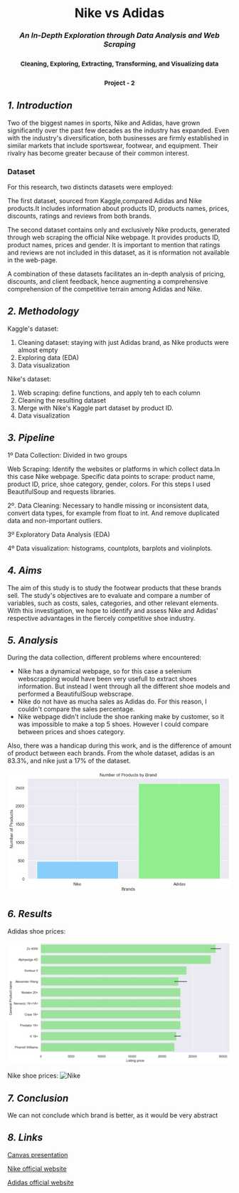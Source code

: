 <div style="text-align:center">
  <h1><strong>Nike vs Adidas</strong></h1>
  <h3><em>An In-Depth Exploration through Data Analysis and Web Scraping</em></h3>
  <h3><small>Cleaning, Exploring, Extracting, Transforming, and Visualizing data</small></h3>
  <h3><small>Project - 2</small></h3>
</div>

## *1. Introduction*
Two of the biggest names in sports, Nike and Adidas, have grown significantly over the past few decades as the industry has expanded. Even with the industry's diversification, both businesses are firmly established in similar markets that include sportswear, footwear, and equipment. Their rivalry has become greater because of their common interest.

### **Dataset**
For this research, two distincts datasets were employed: 

The first dataset, sourced from Kaggle,compared Adidas and Nike products.It includes information about products ID, products names, prices, discounts, ratings and reviews from both brands. 

The second dataset contains only and exclusively Nike products, generated through web scraping the official Nike webpage. It provides products ID, product names, prices and gender. It is important to mention that ratings and reviews are not included in this dataset, as it is nformation not available in the web-page. 

A combination of these datasets facilitates an in-depth analysis of pricing, discounts, and client feedback, hence augmenting a comprehensive comprehension of the competitive terrain among Adidas and Nike.

## *2. Methodology*
Kaggle's dataset:
1. Cleaning dataset: staying with just Adidas brand, as Nike products were almost empty
2. Exploring data (EDA)
3. Data visualization 

Nike's dataset: 
1. Web scraping: define functions, and apply teh to each column 
2. Cleaning the resulting dataset
3. Merge with Nike's Kaggle part dataset by product ID. 
4. Data visualization 

## *3. Pipeline*
1º Data Collection: Divided in two groups

Web Scraping: Identify the websites or platforms in which collect data.In this case Nike webpage. 
Specific data points to scrape: product name, product ID, price, shoe category, gender, colors. For this steps I used BeautifulSoup and requests libraries.

2º. Data Cleaning: Necessary to handle missing or inconsistent data, convert data types, for example from float to int. And remove duplicated data and non-important outliers.

3º Exploratory Data Analysis (EDA)

4º Data visualization: histograms, countplots, barplots and violinplots.

## *4. Aims*
The aim of this study is to study the footwear products that these brands sell. The study's objectives are to evaluate and compare a number of variables, such as costs, sales, categories, and other relevant elements. With this investigation, we hope to identify and assess Nike and Adidas' respective advantages in the fiercely competitive shoe industry.

## *5. Analysis*
During the data collection, different problems where encountered:  
- Nike has a dynamical webpage, so for this case a selenium webscrapping would have been very usefull to extract shoes information. But instead I went through all the different shoe models and performed a BeautifulSoup webscrape. 
- Nike do not have as mucha sales as Adidas do. For this reason, I couldn't compare the sales percentage.
- Nike webpage didn't include the shoe ranking make by customer, so it was impossible to make a top 5 shoes.
However I could compare between prices and shoes category. 

Also, there was a handicap during this work, and is the difference of amount of product between each brands. From the whole dataset, adidas is an 83.3%, and nike just a 17% of the dataset.

![Adidas vs Nike](images/numbers%20of%20products%20sale.png)

## *6. Results* 


Adidas shoe prices:

![Adidas](images/adidas.png)

Nike shoe prices:
![Nike]()

## *7. Conclusion*
We can not conclude which brand is better, as it would be very abstract 


## *8. Links*
[Canvas presentation](https://www.canva.com/design/DAFyzb5F0HQ/HWRenM9ZBpqAnCaT7Abuew/edit?utm_content=DAFyzb5F0HQ&utm_campaign=designshare&utm_medium=link2&utm_source=sharebutton)

[Nike official website](https://www.nike.com/es/w/zapatillas-y7ok)

[Adidas official website](https://www.adidas.es/zapatillas)



